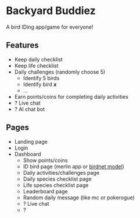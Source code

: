 # Backyard Buddiez

A bird IDing app/game for everyone!

## Features

-   Keep daily checklist
-   Keep life checklist
-   Daily challenges (randomly choose 5)
    -   Identify 5 birds
    -   Identify bird **x**
    -   ...
-   Earn points/coins for completing daily activities
-   ? Live chat
-   ? AI chat bot

## Pages

-   Landing page
-   Login
-   Dashboard
    -   Show points/coins
    -   ID bird page (merlin app or [birdnet model](https://github.com/kahst/BirdNET-Analyzer?tab=readme-ov-file#usage-cli))
    -   Daily activities/challenges page
    -   Daily species checklist page
    -   Life species checklist page
    -   Leaderboard page
    -   Random daily message (like mc or pokerogue)
    -   ? Live chat
    -   ?
